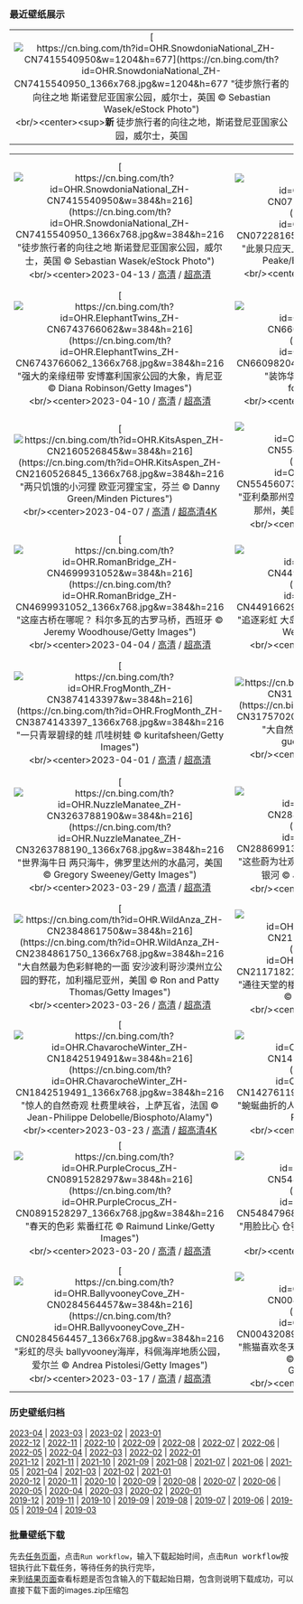 ### 最近壁纸展示
||
|:---:|
|[![https://cn.bing.com/th?id=OHR.SnowdoniaNational_ZH-CN7415540950&w=1204&h=677](https://cn.bing.com/th?id=OHR.SnowdoniaNational_ZH-CN7415540950_1366x768.jpg&w=1204&h=677 "徒步旅行者的向往之地&#10;斯诺登尼亚国家公园，威尔士，英国&#10;© Sebastian Wasek/eStock Photo")](https://cn.bing.com/search?q=%e6%96%af%e8%af%ba%e7%99%bb%e5%b0%bc%e4%ba%9a%e5%9b%bd%e5%ae%b6%e5%85%ac%e5%9b%ad&form=hpcapt&mkt=zh-cn&filters=HpDate:"20230412_1600")<br/><center><sup>**新**</sup>&nbsp;徒步旅行者的向往之地，斯诺登尼亚国家公园，威尔士，英国<center/>|

||||
|:---:|:---:|:---:|
|[![https://cn.bing.com/th?id=OHR.SnowdoniaNational_ZH-CN7415540950&w=384&h=216](https://cn.bing.com/th?id=OHR.SnowdoniaNational_ZH-CN7415540950_1366x768.jpg&w=384&h=216 "徒步旅行者的向往之地&#10;斯诺登尼亚国家公园，威尔士，英国&#10;© Sebastian Wasek/eStock Photo")](https://cn.bing.com/search?q=%e6%96%af%e8%af%ba%e7%99%bb%e5%b0%bc%e4%ba%9a%e5%9b%bd%e5%ae%b6%e5%85%ac%e5%9b%ad&form=hpcapt&mkt=zh-cn&filters=HpDate:"20230412_1600")<br/><center>2023-04-13 / [高清](https://cn.bing.com/th?id=OHR.SnowdoniaNational_ZH-CN7415540950_1920x1200.jpg&w=1920&h=1200) / [超高清](https://cn.bing.com/th?id=OHR.SnowdoniaNational_ZH-CN7415540950_UHD.jpg)<center/>|[![https://cn.bing.com/th?id=OHR.EuropeFromISS_ZH-CN0722816540&w=384&h=216](https://cn.bing.com/th?id=OHR.EuropeFromISS_ZH-CN0722816540_1366x768.jpg&w=384&h=216 "此景只应天上有&#10;从国际空间站拍摄的地球&#10;© Tim Peake/ESA/NASA via Getty Images")](https://cn.bing.com/search?q=%e5%9c%b0%e7%90%83&form=hpcapt&mkt=zh-cn&filters=HpDate:"20230411_1600")<br/><center>2023-04-12 / [高清](https://cn.bing.com/th?id=OHR.EuropeFromISS_ZH-CN0722816540_1920x1200.jpg&w=1920&h=1200) / [超高清4K](https://cn.bing.com/th?id=OHR.EuropeFromISS_ZH-CN0722816540_UHD.jpg&w=3840&h=2160)<center/>|[![https://cn.bing.com/th?id=OHR.MossyGrottoFalls_ZH-CN2490591617&w=384&h=216](https://cn.bing.com/th?id=OHR.MossyGrottoFalls_ZH-CN2490591617_1366x768.jpg&w=384&h=216 "这个隐秘的瀑布在哪里？&#10;哥伦比亚河峡谷，俄勒冈州，美国&#10;© Chase Dekker Wild-Life Images/Getty Images")](https://cn.bing.com/search?q=%e4%bf%84%e5%8b%92%e5%86%88%e5%b7%9e%e5%93%a5%e4%bc%a6%e6%af%94%e4%ba%9a%e6%b2%b3%e5%b3%a1%e8%b0%b7&form=hpcapt&mkt=zh-cn&filters=HpDate:"20230410_1600")<br/><center>2023-04-11 / [高清](https://cn.bing.com/th?id=OHR.MossyGrottoFalls_ZH-CN2490591617_1920x1200.jpg&w=1920&h=1200) / [超高清4K](https://cn.bing.com/th?id=OHR.MossyGrottoFalls_ZH-CN2490591617_UHD.jpg&w=3840&h=2160)<center/>|
|[![https://cn.bing.com/th?id=OHR.ElephantTwins_ZH-CN6743766062&w=384&h=216](https://cn.bing.com/th?id=OHR.ElephantTwins_ZH-CN6743766062_1366x768.jpg&w=384&h=216 "强大的亲缘纽带&#10;安博塞利国家公园的大象，肯尼亚&#10;© Diana Robinson/Getty Images")](https://cn.bing.com/search?q=%e9%9d%9e%e6%b4%b2%e5%a4%a7%e8%b1%a1&form=hpcapt&mkt=zh-cn&filters=HpDate:"20230409_1600")<br/><center>2023-04-10 / [高清](https://cn.bing.com/th?id=OHR.ElephantTwins_ZH-CN6743766062_1920x1200.jpg&w=1920&h=1200) / [超高清](https://cn.bing.com/th?id=OHR.ElephantTwins_ZH-CN6743766062_UHD.jpg)<center/>|[![https://cn.bing.com/th?id=OHR.LithuanianEggs_ZH-CN6609820454&w=384&h=216](https://cn.bing.com/th?id=OHR.LithuanianEggs_ZH-CN6609820454_1366x768.jpg&w=384&h=216 "装饰华丽的复活节彩蛋&#10;复活节彩蛋&#10;© fotomem/Getty Images")](https://cn.bing.com/search?q=%e5%a4%8d%e6%b4%bb%e8%8a%82%e5%bd%a9%e8%9b%8b&form=hpcapt&mkt=zh-cn&filters=HpDate:"20230408_1600")<br/><center>2023-04-09 / [高清](https://cn.bing.com/th?id=OHR.LithuanianEggs_ZH-CN6609820454_1920x1200.jpg&w=1920&h=1200) / [超高清4K](https://cn.bing.com/th?id=OHR.LithuanianEggs_ZH-CN6609820454_UHD.jpg&w=3840&h=2160)<center/>|[![https://cn.bing.com/th?id=OHR.NIrelandGiants_ZH-CN6110576507&w=384&h=216](https://cn.bing.com/th?id=OHR.NIrelandGiants_ZH-CN6110576507_1366x768.jpg&w=384&h=216 "从地下起源的传说&#10;巨人之路，北爱尔兰，英国&#10;© DieterMeyrl/Getty Images")](https://cn.bing.com/search?q=%e5%b7%a8%e4%ba%ba%e4%b9%8b%e8%b7%af&form=hpcapt&mkt=zh-cn&filters=HpDate:"20230407_1600")<br/><center>2023-04-08 / [高清](https://cn.bing.com/th?id=OHR.NIrelandGiants_ZH-CN6110576507_1920x1200.jpg&w=1920&h=1200) / [超高清4K](https://cn.bing.com/th?id=OHR.NIrelandGiants_ZH-CN6110576507_UHD.jpg&w=3840&h=2160)<center/>|
|[![https://cn.bing.com/th?id=OHR.KitsAspen_ZH-CN2160526845&w=384&h=216](https://cn.bing.com/th?id=OHR.KitsAspen_ZH-CN2160526845_1366x768.jpg&w=384&h=216 "两只饥饿的小河狸&#10;欧亚河狸宝宝，芬兰&#10;© Danny Green/Minden Pictures")](https://cn.bing.com/search?q=%e6%ac%a7%e4%ba%9a%e6%b2%b3%e7%8b%b8&form=hpcapt&mkt=zh-cn&filters=HpDate:"20230406_1600")<br/><center>2023-04-07 / [高清](https://cn.bing.com/th?id=OHR.KitsAspen_ZH-CN2160526845_1920x1200.jpg&w=1920&h=1200) / [超高清4K](https://cn.bing.com/th?id=OHR.KitsAspen_ZH-CN2160526845_UHD.jpg&w=3840&h=2160)<center/>|[![https://cn.bing.com/th?id=OHR.ArizonaPinkMoon_ZH-CN5545607389&w=384&h=216](https://cn.bing.com/th?id=OHR.ArizonaPinkMoon_ZH-CN5545607389_1366x768.jpg&w=384&h=216 "亚利桑那州空中的粉月亮&#10;月亮升起，图森，亚利桑那州，美国&#10;© Tim Murphy/Shutterstock")](https://cn.bing.com/search?q=%e7%b2%89%e7%ba%a2%e8%89%b2%e6%9c%88%e4%ba%ae&form=hpcapt&mkt=zh-cn&filters=HpDate:"20230405_1600")<br/><center>2023-04-06 / [高清](https://cn.bing.com/th?id=OHR.ArizonaPinkMoon_ZH-CN5545607389_1920x1200.jpg&w=1920&h=1200) / [超高清](https://cn.bing.com/th?id=OHR.ArizonaPinkMoon_ZH-CN5545607389_UHD.jpg)<center/>|[![https://cn.bing.com/th?id=OHR.QingMing2023_ZH-CN6951199028&w=384&h=216](https://cn.bing.com/th?id=OHR.QingMing2023_ZH-CN6951199028_1366x768.jpg&w=384&h=216 "水墨西湖&#10;杭州西湖水墨意境般的风景，浙江省，中国&#10;© zhangshuang/Getty Images")](https://cn.bing.com/search?q=%e6%b8%85%e6%98%8e%e8%8a%82&form=hpcapt&mkt=zh-cn&filters=HpDate:"20230404_1600")<br/><center>2023-04-05 / [高清](https://cn.bing.com/th?id=OHR.QingMing2023_ZH-CN6951199028_1920x1200.jpg&w=1920&h=1200) / [超高清4K](https://cn.bing.com/th?id=OHR.QingMing2023_ZH-CN6951199028_UHD.jpg&w=3840&h=2160)<center/>|
|[![https://cn.bing.com/th?id=OHR.RomanBridge_ZH-CN4699931052&w=384&h=216](https://cn.bing.com/th?id=OHR.RomanBridge_ZH-CN4699931052_1366x768.jpg&w=384&h=216 "这座古桥在哪呢？&#10;科尔多瓦的古罗马桥，西班牙&#10;© Jeremy Woodhouse/Getty Images")](https://cn.bing.com/search?q=%e7%a7%91%e5%b0%94%e5%a4%9a%e7%93%a6&form=hpcapt&mkt=zh-cn&filters=HpDate:"20230403_1600")<br/><center>2023-04-04 / [高清](https://cn.bing.com/th?id=OHR.RomanBridge_ZH-CN4699931052_1920x1200.jpg&w=1920&h=1200) / [超高清](https://cn.bing.com/th?id=OHR.RomanBridge_ZH-CN4699931052_UHD.jpg)<center/>|[![https://cn.bing.com/th?id=OHR.HonaunauNP_ZH-CN4491662962&w=384&h=216](https://cn.bing.com/th?id=OHR.HonaunauNP_ZH-CN4491662962_1366x768.jpg&w=384&h=216 "追逐彩虹&#10;大岛上的霍瑙瑙国家历史公园，夏威夷&#10;© Westend61/Getty Images")](https://cn.bing.com/search?q=%e9%9c%8d%e7%91%99%e7%91%99%e5%9b%bd%e5%ae%b6%e5%8e%86%e5%8f%b2%e5%85%ac%e5%9b%ad&form=hpcapt&mkt=zh-cn&filters=HpDate:"20230402_1600")<br/><center>2023-04-03 / [高清](https://cn.bing.com/th?id=OHR.HonaunauNP_ZH-CN4491662962_1920x1200.jpg&w=1920&h=1200) / [超高清](https://cn.bing.com/th?id=OHR.HonaunauNP_ZH-CN4491662962_UHD.jpg)<center/>|[![https://cn.bing.com/th?id=OHR.JavaBromo_ZH-CN2744043733&w=384&h=216](https://cn.bing.com/th?id=OHR.JavaBromo_ZH-CN2744043733_1366x768.jpg&w=384&h=216 "这座缥缈的山在哪里？&#10;爪哇岛东部的婆罗摩火山，印度尼西亚&#10;© Bento Fotography/Getty Images")](https://cn.bing.com/search?q=%e5%a9%86%e7%bd%97%e6%91%a9%e7%81%ab%e5%b1%b1&form=hpcapt&mkt=zh-cn&filters=HpDate:"20230401_1600")<br/><center>2023-04-02 / [高清](https://cn.bing.com/th?id=OHR.JavaBromo_ZH-CN2744043733_1920x1200.jpg&w=1920&h=1200) / [超高清](https://cn.bing.com/th?id=OHR.JavaBromo_ZH-CN2744043733_UHD.jpg)<center/>|
|[![https://cn.bing.com/th?id=OHR.FrogMonth_ZH-CN3874143397&w=384&h=216](https://cn.bing.com/th?id=OHR.FrogMonth_ZH-CN3874143397_1366x768.jpg&w=384&h=216 "一只青翠碧绿的蛙&#10;爪哇树蛙&#10;© kuritafsheen/Getty Images")](https://cn.bing.com/search?q=%e7%88%aa%e5%93%87%e6%a0%91%e8%9b%99&form=hpcapt&mkt=zh-cn&filters=HpDate:"20230331_1600")<br/><center>2023-04-01 / [高清](https://cn.bing.com/th?id=OHR.FrogMonth_ZH-CN3874143397_1920x1200.jpg&w=1920&h=1200) / [超高清](https://cn.bing.com/th?id=OHR.FrogMonth_ZH-CN3874143397_UHD.jpg)<center/>|[![https://cn.bing.com/th?id=OHR.SteyrRiver_ZH-CN3175702026&w=384&h=216](https://cn.bing.com/th?id=OHR.SteyrRiver_ZH-CN3175702026_1366x768.jpg&w=384&h=216 "大自然的蓝色奇观&#10;斯太尔河, 奥地利&#10;© guenterguni/Getty Images")](https://cn.bing.com/search?q=%e6%96%af%e5%a4%aa%e5%b0%94%e6%b2%b3+%e5%a5%a5%e5%9c%b0%e5%88%a9&form=hpcapt&mkt=zh-cn&filters=HpDate:"20230330_1600")<br/><center>2023-03-31 / [高清](https://cn.bing.com/th?id=OHR.SteyrRiver_ZH-CN3175702026_1920x1200.jpg&w=1920&h=1200) / [超高清](https://cn.bing.com/th?id=OHR.SteyrRiver_ZH-CN3175702026_UHD.jpg)<center/>|[![https://cn.bing.com/th?id=OHR.PeacockFeathers_ZH-CN3403145691&w=384&h=216](https://cn.bing.com/th?id=OHR.PeacockFeathers_ZH-CN3403145691_1366x768.jpg&w=384&h=216 "华贵的色彩&#10;孔雀羽毛&#10;© sarayut Thaneerat/Getty Images")](https://cn.bing.com/search?q=%e5%ad%94%e9%9b%80%e7%be%bd%e6%af%9b&form=hpcapt&mkt=zh-cn&filters=HpDate:"20230329_1600")<br/><center>2023-03-30 / [高清](https://cn.bing.com/th?id=OHR.PeacockFeathers_ZH-CN3403145691_1920x1200.jpg&w=1920&h=1200) / [超高清](https://cn.bing.com/th?id=OHR.PeacockFeathers_ZH-CN3403145691_UHD.jpg)<center/>|
|[![https://cn.bing.com/th?id=OHR.NuzzleManatee_ZH-CN3263788190&w=384&h=216](https://cn.bing.com/th?id=OHR.NuzzleManatee_ZH-CN3263788190_1366x768.jpg&w=384&h=216 "世界海牛日&#10;两只海牛，佛罗里达州的水晶河，美国&#10;© Gregory Sweeney/Getty Images")](https://cn.bing.com/search?q=%e6%b5%b7%e7%89%9b&form=hpcapt&mkt=zh-cn&filters=HpDate:"20230328_1600")<br/><center>2023-03-29 / [高清](https://cn.bing.com/th?id=OHR.NuzzleManatee_ZH-CN3263788190_1920x1200.jpg&w=1920&h=1200) / [超高清](https://cn.bing.com/th?id=OHR.NuzzleManatee_ZH-CN3263788190_UHD.jpg)<center/>|[![https://cn.bing.com/th?id=OHR.MWDolomites_ZH-CN2886991396&w=384&h=216](https://cn.bing.com/th?id=OHR.MWDolomites_ZH-CN2886991396_1366x768.jpg&w=384&h=216 "这些蔚为壮观的山峰在何处？&#10;意大利三峰山上空的银河&#10;© Juan Romero/Cavan Images")](https://cn.bing.com/search?q=%e6%84%8f%e5%a4%a7%e5%88%a9%e4%b8%89%e5%b3%b0%e5%b1%b1&form=hpcapt&mkt=zh-cn&filters=HpDate:"20230327_1600")<br/><center>2023-03-28 / [高清](https://cn.bing.com/th?id=OHR.MWDolomites_ZH-CN2886991396_1920x1200.jpg&w=1920&h=1200) / [超高清](https://cn.bing.com/th?id=OHR.MWDolomites_ZH-CN2886991396_UHD.jpg)<center/>|[![https://cn.bing.com/th?id=OHR.NYCClouds_ZH-CN2585785154&w=384&h=216](https://cn.bing.com/th?id=OHR.NYCClouds_ZH-CN2585785154_1366x768.jpg&w=384&h=216 "云雾缭绕的纽约市&#10;云层中的纽约市天际线&#10;© Orbon Alija/Getty Images")](https://cn.bing.com/search?q=%e7%ba%bd%e7%ba%a6%e5%b8%82%e6%91%a9%e5%a4%a9%e5%a4%a7%e6%a5%bc&form=hpcapt&mkt=zh-cn&filters=HpDate:"20230326_1600")<br/><center>2023-03-27 / [高清](https://cn.bing.com/th?id=OHR.NYCClouds_ZH-CN2585785154_1920x1200.jpg&w=1920&h=1200) / [超高清](https://cn.bing.com/th?id=OHR.NYCClouds_ZH-CN2585785154_UHD.jpg)<center/>|
|[![https://cn.bing.com/th?id=OHR.WildAnza_ZH-CN2384861750&w=384&h=216](https://cn.bing.com/th?id=OHR.WildAnza_ZH-CN2384861750_1366x768.jpg&w=384&h=216 "大自然最为色彩鲜艳的一面&#10;安沙波利哥沙漠州立公园的野花，加利福尼亚州，美国&#10;© Ron and Patty Thomas/Getty Images")](https://cn.bing.com/search?q=%e5%ae%89%e6%b2%99%e6%b3%a2%e5%88%a9%e5%93%a5%e6%b2%99%e6%bc%a0%e5%b7%9e%e7%ab%8b%e5%85%ac%e5%9b%ad&form=hpcapt&mkt=zh-cn&filters=HpDate:"20230325_1600")<br/><center>2023-03-26 / [高清](https://cn.bing.com/th?id=OHR.WildAnza_ZH-CN2384861750_1920x1200.jpg&w=1920&h=1200) / [超高清](https://cn.bing.com/th?id=OHR.WildAnza_ZH-CN2384861750_UHD.jpg)<center/>|[![https://cn.bing.com/th?id=OHR.CecilBrewerStaircase_ZH-CN2117182176&w=384&h=216](https://cn.bing.com/th?id=OHR.CecilBrewerStaircase_ZH-CN2117182176_1366x768.jpg&w=384&h=216 "通往天堂的楼梯？&#10;塞西尔布鲁尔楼梯，伦敦，英国&#10;© Yiran An/Getty Images")](https://cn.bing.com/search?q=%e5%85%a8%e7%90%83%e5%88%9b%e6%84%8f%e6%a5%bc%e6%a2%af&form=hpcapt&mkt=zh-cn&filters=HpDate:"20230324_1600")<br/><center>2023-03-25 / [高清](https://cn.bing.com/th?id=OHR.CecilBrewerStaircase_ZH-CN2117182176_1920x1200.jpg&w=1920&h=1200) / [超高清](https://cn.bing.com/th?id=OHR.CecilBrewerStaircase_ZH-CN2117182176_UHD.jpg)<center/>|[![https://cn.bing.com/th?id=OHR.WildGarlic_ZH-CN1869796625&w=384&h=216](https://cn.bing.com/th?id=OHR.WildGarlic_ZH-CN1869796625_1366x768.jpg&w=384&h=216 "你见过大蒜开花吗？&#10;盛开的野蒜，海尼希国家公园，德国&#10;© Frank Sommariva/Getty Images")](https://cn.bing.com/search?q=%e9%87%8e%e8%92%9c&form=hpcapt&mkt=zh-cn&filters=HpDate:"20230323_1600")<br/><center>2023-03-24 / [高清](https://cn.bing.com/th?id=OHR.WildGarlic_ZH-CN1869796625_1920x1200.jpg&w=1920&h=1200) / [超高清](https://cn.bing.com/th?id=OHR.WildGarlic_ZH-CN1869796625_UHD.jpg)<center/>|
|[![https://cn.bing.com/th?id=OHR.ChavarocheWinter_ZH-CN1842519491&w=384&h=216](https://cn.bing.com/th?id=OHR.ChavarocheWinter_ZH-CN1842519491_1366x768.jpg&w=384&h=216 "惊人的自然奇观&#10;杜费里峡谷，上萨瓦省，法国&#10;© Jean-Philippe Delobelle/Biosphoto/Alamy")](https://cn.bing.com/search?q=%e6%9d%9c%e8%b4%b9%e9%87%8c%e5%b3%a1%e8%b0%b7&form=hpcapt&mkt=zh-cn&filters=HpDate:"20230322_1600")<br/><center>2023-03-23 / [高清](https://cn.bing.com/th?id=OHR.ChavarocheWinter_ZH-CN1842519491_1920x1200.jpg&w=1920&h=1200) / [超高清4K](https://cn.bing.com/th?id=OHR.ChavarocheWinter_ZH-CN1842519491_UHD.jpg&w=3840&h=2160)<center/>|[![https://cn.bing.com/th?id=OHR.LakePowellAerial_ZH-CN1427611965&w=384&h=216](https://cn.bing.com/th?id=OHR.LakePowellAerial_ZH-CN1427611965_1366x768.jpg&w=384&h=216 "蜿蜒曲折的人工湖泊，鲍威尔湖&#10;鲍威尔湖，美国&#10;© Peter Schaefer/Alamy")](https://cn.bing.com/search?q=%e9%b2%8d%e5%a8%81%e5%b0%94%e6%b9%96&form=hpcapt&mkt=zh-cn&filters=HpDate:"20230321_1600")<br/><center>2023-03-22 / [高清](https://cn.bing.com/th?id=OHR.LakePowellAerial_ZH-CN1427611965_1920x1200.jpg&w=1920&h=1200) / [超高清](https://cn.bing.com/th?id=OHR.LakePowellAerial_ZH-CN1427611965_UHD.jpg)<center/>|[![https://cn.bing.com/th?id=OHR.ColourDay_ZH-CN1032554089&w=384&h=216](https://cn.bing.com/th?id=OHR.ColourDay_ZH-CN1032554089_1366x768.jpg&w=384&h=216 "你最喜欢什么颜色？&#10;彩色粉笔&#10;© Stephen Shepherd/Plainpicture")](https://cn.bing.com/search?q=%e5%bd%a9%e8%89%b2%e7%b2%89%e7%ac%94&form=hpcapt&mkt=zh-cn&filters=HpDate:"20230320_1600")<br/><center>2023-03-21 / [高清](https://cn.bing.com/th?id=OHR.ColourDay_ZH-CN1032554089_1920x1200.jpg&w=1920&h=1200) / [超高清](https://cn.bing.com/th?id=OHR.ColourDay_ZH-CN1032554089_UHD.jpg)<center/>|
|[![https://cn.bing.com/th?id=OHR.PurpleCrocus_ZH-CN0891528297&w=384&h=216](https://cn.bing.com/th?id=OHR.PurpleCrocus_ZH-CN0891528297_1366x768.jpg&w=384&h=216 "春天的色彩&#10;紫番红花&#10;© Raimund Linke/Getty Images")](https://cn.bing.com/search?q=%e7%b4%ab%e7%95%aa%e7%ba%a2%e8%8a%b1&form=hpcapt&mkt=zh-cn&filters=HpDate:"20230319_1600")<br/><center>2023-03-20 / [高清](https://cn.bing.com/th?id=OHR.PurpleCrocus_ZH-CN0891528297_1920x1200.jpg&w=1920&h=1200) / [超高清](https://cn.bing.com/th?id=OHR.PurpleCrocus_ZH-CN0891528297_UHD.jpg)<center/>|[![https://cn.bing.com/th?id=OHR.BarnOwlWinter_ZH-CN5484796826&w=384&h=216](https://cn.bing.com/th?id=OHR.BarnOwlWinter_ZH-CN5484796826_1366x768.jpg&w=384&h=216 "用脸比心&#10;仓鸮，英格兰&#10;© Ondrej Prosicky/Getty Images")](https://cn.bing.com/search?q=%e4%bb%93%e9%b8%ae&form=hpcapt&mkt=zh-cn&filters=HpDate:"20230318_1600")<br/><center>2023-03-19 / [高清](https://cn.bing.com/th?id=OHR.BarnOwlWinter_ZH-CN5484796826_1920x1200.jpg&w=1920&h=1200) / [超高清4K](https://cn.bing.com/th?id=OHR.BarnOwlWinter_ZH-CN5484796826_UHD.jpg&w=3840&h=2160)<center/>|[![https://cn.bing.com/th?id=OHR.MarsTars_ZH-CN0496313394&w=384&h=216](https://cn.bing.com/th?id=OHR.MarsTars_ZH-CN0496313394_1366x768.jpg&w=384&h=216 "此景只应天上有&#10;甘博阿陨击坑，火星&#10;© NASA/JPL-Caltech/University of Arizona")](https://cn.bing.com/search?q=%e7%81%ab%e6%98%9f&form=hpcapt&mkt=zh-cn&filters=HpDate:"20230317_1600")<br/><center>2023-03-18 / [高清](https://cn.bing.com/th?id=OHR.MarsTars_ZH-CN0496313394_1920x1200.jpg&w=1920&h=1200) / [超高清](https://cn.bing.com/th?id=OHR.MarsTars_ZH-CN0496313394_UHD.jpg)<center/>|
|[![https://cn.bing.com/th?id=OHR.BallyvooneyCove_ZH-CN0284564457&w=384&h=216](https://cn.bing.com/th?id=OHR.BallyvooneyCove_ZH-CN0284564457_1366x768.jpg&w=384&h=216 "彩虹的尽头&#10;ballyvooney海岸，科佩海岸地质公园，爱尔兰&#10;© Andrea Pistolesi/Getty Images")](https://cn.bing.com/search?q=%e7%88%b1%e5%b0%94%e5%85%b0%e7%a7%91%e4%bd%a9%e6%b5%b7%e5%b2%b8%e5%9c%b0%e8%b4%a8%e5%85%ac%e5%9b%ad&form=hpcapt&mkt=zh-cn&filters=HpDate:"20230316_1600")<br/><center>2023-03-17 / [高清](https://cn.bing.com/th?id=OHR.BallyvooneyCove_ZH-CN0284564457_1920x1200.jpg&w=1920&h=1200) / [超高清](https://cn.bing.com/th?id=OHR.BallyvooneyCove_ZH-CN0284564457_UHD.jpg)<center/>|[![https://cn.bing.com/th?id=OHR.ChengduPanda_ZH-CN0043208941&w=384&h=216](https://cn.bing.com/th?id=OHR.ChengduPanda_ZH-CN0043208941_1366x768.jpg&w=384&h=216 "熊猫喜欢冬天吗？&#10;成都大熊猫繁育研究基地，中国&#10;© Jim Zuckerman/Jaynes Gallery/DanitaDelimont")](https://cn.bing.com/search?q=%e6%88%90%e9%83%bd%e5%a4%a7%e7%86%8a%e7%8c%ab%e7%b9%81%e8%82%b2%e7%a0%94%e7%a9%b6%e5%9f%ba%e5%9c%b0&form=hpcapt&mkt=zh-cn&filters=HpDate:"20230315_1600")<br/><center>2023-03-16 / [高清](https://cn.bing.com/th?id=OHR.ChengduPanda_ZH-CN0043208941_1920x1200.jpg&w=1920&h=1200) / [超高清](https://cn.bing.com/th?id=OHR.ChengduPanda_ZH-CN0043208941_UHD.jpg)<center/>|[![https://cn.bing.com/th?id=OHR.AgueroSpain_ZH-CN9622864502&w=384&h=216](https://cn.bing.com/th?id=OHR.AgueroSpain_ZH-CN9622864502_1366x768.jpg&w=384&h=216 "如此美景在何处？&#10;阿圭罗村庄，西班牙&#10;© Andrea Comi/Getty Images")](https://cn.bing.com/search?q=%e9%98%bf%e5%9c%ad%e7%bd%97%e6%9d%91%e5%ba%84&form=hpcapt&mkt=zh-cn&filters=HpDate:"20230314_1600")<br/><center>2023-03-15 / [高清](https://cn.bing.com/th?id=OHR.AgueroSpain_ZH-CN9622864502_1920x1200.jpg&w=1920&h=1200) / [超高清](https://cn.bing.com/th?id=OHR.AgueroSpain_ZH-CN9622864502_UHD.jpg)<center/>|


### 历史壁纸归档
[2023-04](views/2023/2023-04.md) | [2023-03](views/2023/2023-03.md) | [2023-02](views/2023/2023-02.md) | [2023-01](views/2023/2023-01.md)  
[2022-12](views/2022/2022-12.md) | [2022-11](views/2022/2022-11.md) | [2022-10](views/2022/2022-10.md) | [2022-09](views/2022/2022-09.md) | [2022-08](views/2022/2022-08.md) | [2022-07](views/2022/2022-07.md) | [2022-06](views/2022/2022-06.md) | [2022-05](views/2022/2022-05.md) | [2022-04](views/2022/2022-04.md) | [2022-03](views/2022/2022-03.md) | [2022-02](views/2022/2022-02.md) | [2022-01](views/2022/2022-01.md)  
[2021-12](views/2021/2021-12.md) | [2021-11](views/2021/2021-11.md) | [2021-10](views/2021/2021-10.md) | [2021-09](views/2021/2021-09.md) | [2021-08](views/2021/2021-08.md) | [2021-07](views/2021/2021-07.md) | [2021-06](views/2021/2021-06.md) | [2021-05](views/2021/2021-05.md) | [2021-04](views/2021/2021-04.md) | [2021-03](views/2021/2021-03.md) | [2021-02](views/2021/2021-02.md) | [2021-01](views/2021/2021-01.md)  
[2020-12](views/2020/2020-12.md) | [2020-11](views/2020/2020-11.md) | [2020-10](views/2020/2020-10.md) | [2020-09](views/2020/2020-09.md) | [2020-08](views/2020/2020-08.md) | [2020-07](views/2020/2020-07.md) | [2020-06](views/2020/2020-06.md) | [2020-05](views/2020/2020-05.md) | [2020-04](views/2020/2020-04.md) | [2020-03](views/2020/2020-03.md) | [2020-02](views/2020/2020-02.md) | [2020-01](views/2020/2020-01.md)  
[2019-12](views/2019/2019-12.md) | [2019-11](views/2019/2019-11.md) | [2019-10](views/2019/2019-10.md) | [2019-09](views/2019/2019-09.md) | [2019-08](views/2019/2019-08.md) | [2019-07](views/2019/2019-07.md) | [2019-06](views/2019/2019-06.md) | [2019-05](views/2019/2019-05.md) | [2019-04](views/2019/2019-04.md) | [2019-03](views/2019/2019-03.md)


### 批量壁纸下载
先去[任务页面](https://github.com/wefashe/image-save/actions/workflows/mydown.yml)，点击`Run workflow`，输入下载起始时间，点击<kbd>Run workflow</kbd>按钮执行此下载任务，等待任务的执行完毕，  
来到[结果页面](https://github.com/wefashe/image-save/releases/tag/down_zip_tag)查看标题是否包含输入的下载起始日期，包含则说明下载成功，可以直接下载下面的images.zip压缩包  
